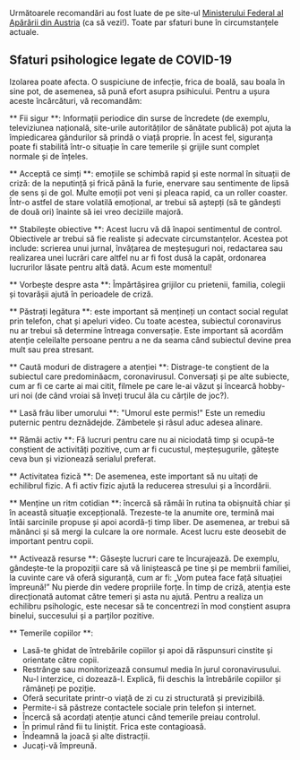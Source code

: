 Următoarele recomandări au fost luate de pe site-ul [Ministerului Federal al Apărării din Austria](http://www.bundesheer.at/archiv/a2020/corona/artikel.php?id=5494) (ca să vezi!). Toate par sfaturi bune în circumstanțele actuale.

## Sfaturi psihologice legate de COVID-19

Izolarea poate afecta. O suspiciune de infecție, frica de boală, sau boala în sine pot, de asemenea, să pună efort asupra psihicului. Pentru a ușura aceste încărcături, vă recomandăm:

** Fii sigur **: Informații periodice din surse de încredete (de exemplu, televiziunea națională, site-urile autorităților de sănătate publică) pot ajuta la împiedicarea gândurilor să prindă o viață proprie. În acest fel, siguranța poate fi stabilită într-o situație în care temerile și grijile sunt complet normale și de înțeles.

** Acceptă ce simți **: emoțiile se schimbă rapid și este normal în situații de criză: de la neputință și frică până la furie, enervare sau sentimente de lipsă de sens și de gol. Multe emoții pot veni și pleaca rapid, ca un roller coaster. Într-o astfel de stare volatilă emoțional, ar trebui să aștepți (să te gândești de două ori) înainte să iei vreo deciziile majoră.

** Stabilește obiective **: Acest lucru vă dă înapoi sentimentul de control. Obiectivele ar trebui să fie realiste și adecvate circumstanțelor. Acestea pot include: scrierea unui jurnal, învățarea de meșteșuguri noi, redactarea sau realizarea unei lucrări care altfel nu ar fi fost dusă la capăt, ordonarea lucrurilor lăsate pentru altă dată. Acum este momentul!

** Vorbește despre asta **: Împărtășirea grijilor cu prietenii, familia, colegii și tovarășii ajută în perioadele de criză.

** Păstrați legătura **: este important să mențineți un contact social regulat prin telefon, chat și apeluri video. Cu toate acestea, subiectul coronavirus nu ar trebui să determine întreaga conversație. Este important să acordăm atenție celeilalte persoane pentru a ne da seama când subiectul devine prea mult sau prea stresant.

** Caută moduri de distragere a atenției **: Distrage-te conștient de la subiectul care predominăacm, coronavirusul. Conversați și pe alte subiecte, cum ar fi ce carte ai mai citit, filmele pe care le-ai văzut și încearcă hobby-uri noi (de când vroiai să înveți trucul ăla cu cărțile de joc?).

** Lasă frâu liber umorului **: "Umorul este permis!" Este un remediu puternic pentru deznădejde. Zâmbetele și râsul aduc adesea alinare.

** Rămâi activ **: Fă lucruri pentru care nu ai niciodată timp și ocupă-te conștient de activități pozitive, cum ar fi cucustul, meșteșugurile, gătește ceva bun și vizionează serialul preferat.

** Activitatea fizică **: De asemenea, este important să nu uitați de echilibrul fizic. A fi activ fizic ajută la reducerea stresului și a încordării.

** Menține un ritm cotidian **: încercă să rămâi în rutina ta obișnuită chiar și în această situație excepțională. Trezeste-te la anumite ore, termină mai întâi sarcinile propuse și apoi acordă-ți timp liber. De asemenea, ar trebui să mănânci și să mergi la culcare la ore normale. Acest lucru este deosebit de important pentru copii.

** Activează resurse **: Găsește lucruri care te încurajează. De exemplu, gândește-te la propoziții care să vă liniștească pe tine și pe membrii familiei, la cuvinte care vă oferă siguranță, cum ar fi: „Vom putea face față situației împreună!” Nu pierde din vedere propriile forțe. În timp de criză, atenția este direcționată automat către temeri și asta nu ajută. Pentru a realiza un echilibru psihologic, este necesar să te concentrezi în mod conștient asupra binelui, succesului și a parților pozitive.

** Temerile copiilor **:
- Lasă-te ghidat de întrebările copiilor și apoi dă răspunsuri cinstite și orientate către copii.
- Restrânge sau monitorizează consumul media în jurul coronavirusului. Nu-l interzice, ci dozează-l. Explică, fii deschis la întrebările copiilor și rămâneți pe poziție.
- Oferă securitate printr-o viață de zi cu zi structurată și previzibilă.
- Permite-i să păstreze contactele sociale prin telefon și internet.
- Încercă să acordați atenție atunci când temerile preiau controlul.
- În primul rând fii tu liniștit. Frica este contagioasă.
- Îndeamnă la joacă și alte distracții.
- Jucați-vă împreună.
